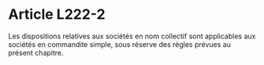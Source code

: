 # Article L222-2

Les dispositions relatives aux sociétés en nom collectif sont applicables aux sociétés en commandite simple, sous réserve des règles prévues au présent chapitre.